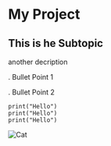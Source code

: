 # My Project

## This is he Subtopic
another decription

. Bullet Point 1

. Bullet Point 2

```
print("Hello")
print("Hello")
print("Hello")
```

![Cat](https://github.com/user-attachments/assets/d99cc8d6-323d-4a00-9f66-71bf306bf050)
